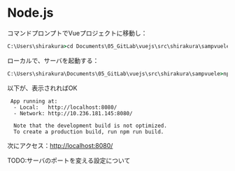 # Node.js

コマンドプロンプトでVueプロジェクトに移動し：

```cmd
C:\Users\shirakura>cd Documents\05_GitLab\vuejs\src\shirakura\sampvuele
```

ローカルで、サーバを起動する：

```cmd
C:\Users\shirakura\Documents\05_GitLab\vuejs\src\shirakura\sampvuele>npm run serve
```

以下が、表示されればOK

```npm
 App running at:
  - Local:   http://localhost:8080/
  - Network: http://10.236.181.145:8080/

  Note that the development build is not optimized.
  To create a production build, run npm run build.
```

次にアクセス：<http://localhost:8080/>

TODO:サーバのポートを変える設定について
